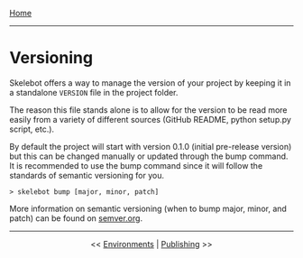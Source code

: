 [Home](index.md)

---

# Versioning

Skelebot offers a way to manage the version of your project by keeping it in a standalone `VERSION` file in the project folder.

The reason this file stands alone is to allow for the version to be read more easily from a variety of different sources (GitHub README, python setup.py script, etc.).

By default the project will start with version 0.1.0 (initial pre-release version) but this can be changed manually or updated through the bump command. It is recommended to use the bump command since it will follow the standards of semantic versioning for you.

```
> skelebot bump [major, minor, patch]
```

More information on semantic versioning (when to bump major, minor, and patch) can be found on [semver.org](https://semver.org/).

---

<center><< <a href="environments.html">Environments</a>  |  <a href="publishing.html">Publishing</a> >></center>
